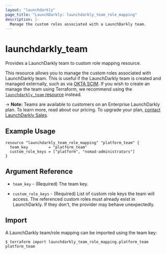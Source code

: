 ```yaml
---
layout: "launchdarkly"
page_title: "LaunchDarkly: launchdarkly_team_role_mapping"
description: |-
  Manage the custom roles associated with a LaunchDarkly team.
---
```


# launchdarkly_team

Provides a LaunchDarkly team to custom role mapping resource.

This resource allows you to manage the custom roles associated with LaunchDarkly team. This is useful if the LaunchDarkly team is created and managed externally, such as via [OKTA SCIM](https://docs.launchdarkly.com/home/account-security/okta/#using-okta-to-manage-launchdarkly-teams-with-scim). If you wish to create an manage the team using Terraform, we recommend using the [`launchdarkly_team` resource](https://registry.terraform.io/providers/launchdarkly/launchdarkly/latest/docs/resources/team) instead.

-> **Note:** Teams are available to customers on an Enterprise LaunchDarkly plan. To learn more, read about our pricing. To upgrade your plan, [contact LaunchDarkly Sales](https://launchdarkly.com/contact-sales/).

## Example Usage

```hcl
resource "launchdarkly_team_role_mapping" "platform_team" {
  team_key         = "platform_team"
  custom_role_keys = ["platform", "nomad-administrators"]
}
```

## Argument Reference

- `team_key` - (Required) The team key.

- `custom_role_keys` - (Required) List of custom role keys the team will access. The referenced custom roles must already exist in LaunchDarkly. If they don't, the provider may behave unexpectedly.

## Import

A LaunchDarkly team/role mapping can be imported using the team key:

```
$ terraform import launchdarkly_team_role_mapping.platform_team platform_team
```
